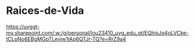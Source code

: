 # Raices-de-Vida
https://uvggt-my.sharepoint.com/:w:/g/personal/lou23410_uvg_edu_gt/EQhisJq4oLVCke-tCLpNo6EBgMGpTLevjw1lAp6QTJr-TQ?e=RrZ9a4
